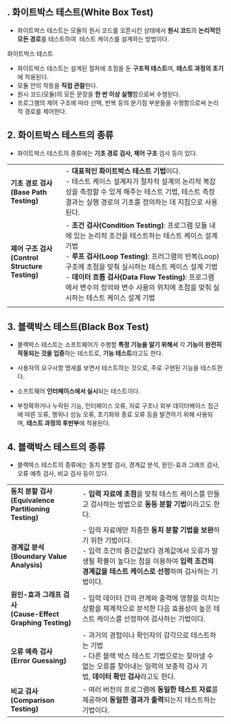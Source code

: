 ## **. 화이트박스 테스트(White Box Test)**

- 화이트박스 테스트는 모듈의 원시 코드를 오픈시킨 상태에서 **원시 코드**의 **논리적인 모든 경로**를 테스트하여  테스트 케이스를 설계하는 방법이다.

화이트박스 테스트

- 화이트박스 테스트는 설계된 절차에 초점을 둔 **구조적 테스트**며, **테스트 과정의 초기**에 적용된다.
- 모듈 안의 작동을 **직접 관찰**한다.
- 원시 코드(모듈)의 모든 문장을 **한 번 이상 실행**함으로써 수행된다.
- 프로그램의 제어 구조에 따라 선택, 반복 등의 분기점 부분들을 수행함으로써 논리적 경로를 제어한다.

## **2. 화이트박스 테스트의 종류**

- 화이트박스 테스트의 종류에는 **기초 경로 검사, 제어 구조** 검사 등이 있다.

|                                               |                                                                                                                                                                                                                                                     |
| --------------------------------------------- | --------------------------------------------------------------------------------------------------------------------------------------------------------------------------------------------------------------------------------------------------- |
| **기초 경로 검사  <br>(Base Path Testing)**         | - **대표적인 화이트박스 테스트 기법**이다.  <br>- 테스트 케이스 설계자가 절차적 설계의 논리적 복잡성을 측정할 수 있게 해주는 테스트 기법, 테스트 측정 결과는 실행 경로의 기초를 정의하는 데 지침으로 사용된다.                                                                                                                        |
| **제어 구조 검사  <br>(Control Structure Testing)** | - **조건 검사(Condition Testing)**: 프로그램 모듈 내에 있는 논리적 조건을 테스트하는 테스트 케이스 설계 기법  <br>- **루프 검사(Loop Testing)**: 프러그램의 반복(Loop) 구조에 초점을 맞춰 실시하는 테스트 케이스 설계 기법  <br>- **데이터 흐름 검사(Data Flow Testing)**: 프로그램에서 변수의 정의와 변수 사용의 위치에 초점을 맞춰 실시하는 테스트 케이스 설계 기법 |
|                                               |                                                                                                                                                                                                                                                     |


## **3. 블랙박스 테스트(Black Box Test)**

- 블랙박스 테스트는 소프트웨어가 수행할 **특정 기능을 알기 위해서** 각 **기능이** **완전히 작동되는 것을 입증**하는 테스트로, **기능 테스트**라고도 한다.

- 사용자의 요구사항 명세를 보면서 테스트하는 것으로, 주로 구현된 기능을 테스트한다.
- 소프트웨어 **인터페이스에서 실시**되는 테스트이다.
- 부정확하거나 누락된 기능, 인터페이스 오류, 자료 구조나 외부 데이터베이스 접근에 따른 오류, 행위나 성능 오류, 초기화와 종료 오류 등을 발견하기 위해 사용되며, **테스트 과정의 후반부**에 적용된다.

## **4. 블랙박스 테스트의 종류**

- 블랙박스 테스트의 종류에는 동치 분할 검사, 경계값 분석, 원인-효과 그래프 검사, 오류 예측 검사, 비교 검사 등이 있다.

|                                                       |                                                                                                                                      |
| ----------------------------------------------------- | ------------------------------------------------------------------------------------------------------------------------------------ |
| **동치 분할 검사  <br>(Equivalence Partitioning Testing)**  | - **입력 자료에 초점**을 맞춰 테스트 케이스를 만들고 검사하는 방법으로 **동등 분할 기법**이라고도 한다.                                                                      |
| **경계값 분석  <br>(Boundary Value Analysis)**             | - 입력 자료에만 치중한 **동치 분할 기법을 보완**하기 위한 기법이다.  <br>- 입력 조건의 중간값보다 경계값에서 오류가 발생될 확률이 높다는 점을 이용하여 **입력 조건의 경계값을 테스트 케이스로 선정**하여 검사하는 기법이다. |
| **원인-효과 그래프 검사  <br>(Cause-Effect Graphing Testing)** | - 입력 데이터 간의 관계와 출력에 영향을 미치는 상황을 체계적으로 분석한 다음 효용성이 높은 테스트 케이스를 선정하여 검사하는 기법이다.                                                        |
| **오류 예측 검사  <br>(Error Guessing)**                    | - 과거의 경험이나 확인자의 감각으로 테스트하는 기법  <br>- 다른 블랙 박스 테스트 기법으로는 찾아낼 수 없는 오류를 찾아내는 일력의 보충적 검사 기법, **데이터 확인 검사**라고도 한다.                        |
| **비교 검사  <br>(Comparison Testing)**                   | - 여러 버전의 프로그램에 **동일한 테스트 자료**를 제공하여 **동일한 결과가 출력**되는지 테스트하는 기법이다.                                                                    |